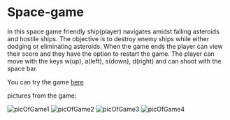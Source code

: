 # Space-game
In this space game friendly ship(player) navigates amidst falling asteroids and hostile ships. The objective is to destroy enemy ships while either dodging or eliminating asteroids. When the game ends the player can view their score and they have the option to restart the game. The player can move with the keys w(up), a(left), s(down), d(right) and can shoot with the space bar.

You can try the game <a href="https://space-game.ivailopietkov1.repl.co">here</a>

pictures from the game:

![picOfGame1](https://github.com/IvailoPe/Space-game/assets/123314052/566fa0d3-c2d2-4d10-8e25-b0bbefb86b01)
![picOfGame2](https://github.com/IvailoPe/Space-game/assets/123314052/99579fa7-a56b-45f3-bd2c-a7098a5310aa)
![picOfGame3](https://github.com/IvailoPe/Space-game/assets/123314052/72045804-e638-403e-b97e-99c51970589a)
![picOfGame4](https://github.com/IvailoPe/Space-game/assets/123314052/79207f08-de71-49e0-a275-3b22ed99d924)
